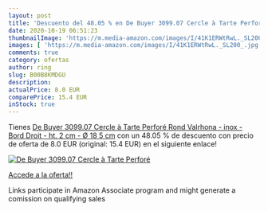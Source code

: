 ```yaml
---
layout: post
title: 'Descuento del 48.05 % en De Buyer 3099.07 Cercle à Tarte Perforé '
date: 2020-10-19 06:51:23
thumbnailImage: 'https://m.media-amazon.com/images/I/41K1ERWtRwL._SL200_.jpg'
images: [ 'https://m.media-amazon.com/images/I/41K1ERWtRwL._SL200_.jpg' ]
comments: true
category: ofertas
author: ring
slug: B00B8KMDGU
description:
actualPrice: 8.0 EUR
comparePrice: 15.4 EUR
inStock: true
---
```


Tienes [De Buyer 3099.07 Cercle à Tarte Perforé Rond Valrhona - inox - Bord Droit - ht. 2 cm - Ø 18 5 cm](https://www.amazon.fr/dp/B00B8KMDGU/?tag=tolees0d-21) con un 48.05 % de descuento con precio de oferta de 8.0 EUR (original: 15.4 EUR) en el siguiente enlace!

[![De Buyer 3099.07 Cercle à Tarte Perforé ](https://m.media-amazon.com/images/I/41K1ERWtRwL._SL200_.jpg)](https://www.amazon.fr/dp/B00B8KMDGU/?tag=tolees0d-21)

[Accede a la oferta!!](https://www.amazon.fr/dp/B00B8KMDGU/?tag=tolees0d-21)

Links participate in Amazon Associate program and might generate a comission on qualifying sales


